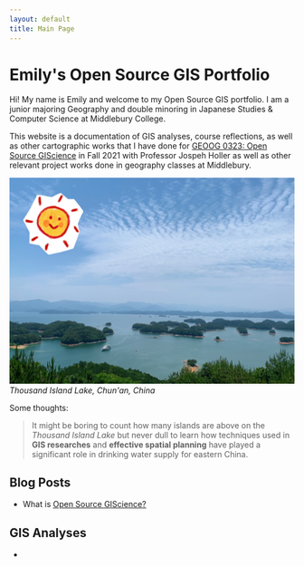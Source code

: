 ```yaml
---
layout: default
title: Main Page
---
```


# Emily's Open Source GIS Portfolio

Hi! My name is Emily and welcome to my Open Source GIS portfolio. I am a junior majoring Geography and double minoring in Japanese Studies & Computer Science at Middlebury College.

This website is a documentation of GIS analyses, course reflections, as well as other cartographic works that I have done for [GEOOG 0323: Open Source GIScience](http://gis4dev.github.io) in Fall 2021 with Professor Jospeh Holler as well as other relevant project works done in geography classes at Middlebury.  

![Lake](assets/IMG_7528.JPG)
*Thousand Island Lake, Chun'an, China*

Some thoughts:

> It might be boring to count how many islands are above on the *Thousand Island Lake*
> but never dull to learn how techniques used in **GIS researches** and **effective spatial planning** have played a significant role in drinking water supply for eastern China.



## Blog Posts  


- What is [Open Source GIScience?](open-giscience)


## GIS Analyses

-
